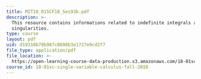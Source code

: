 ```yaml
---
title: MIT18_01SCF10_Ses93b.pdf
description: >-
  This resource contains informations related to indefinite integrals and
  singularities.
type: course
layout: pdf
uid: d19310b79b987c8698b3e1727e9cd2f7
file_type: application/pdf
file_location: >-
  https://open-learning-course-data-production.s3.amazonaws.com/18-01sc-single-variable-calculus-fall-2010/d19310b79b987c8698b3e1727e9cd2f7_MIT18_01SCF10_Ses93b.pdf
course_id: 18-01sc-single-variable-calculus-fall-2010
---
```

